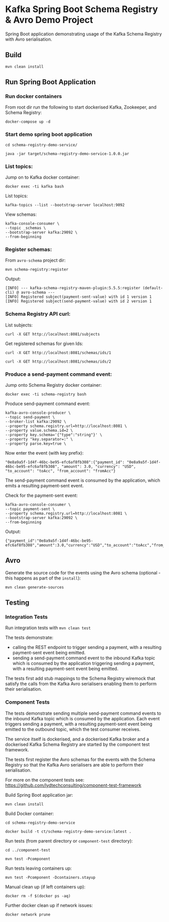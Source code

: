 # Kafka Spring Boot Schema Registry & Avro Demo Project

Spring Boot application demonstrating usage of the Kafka Schema Registry with Avro serialisation.

## Build
```
mvn clean install
```

## Run Spring Boot Application

### Run docker containers

From root dir run the following to start dockerised Kafka, Zookeeper, and Schema Registry:
```
docker-compose up -d
```

### Start demo spring boot application
```
cd schema-registry-demo-service/

java -jar target/schema-registry-demo-service-1.0.0.jar
```

### List topics:

Jump on to Kafka docker container:
```
docker exec -ti kafka bash
```

List topics:
```
kafka-topics --list --bootstrap-server localhost:9092
```

View schemas:
```
kafka-console-consumer \
--topic _schemas \
--bootstrap-server kafka:29092 \
--from-beginning
```

### Register schemas:

From `avro-schema` project dir:
```
mvn schema-registry:register
```
Output:
```
[INFO] --- kafka-schema-registry-maven-plugin:5.5.5:register (default-cli) @ avro-schema ---
[INFO] Registered subject(payment-sent-value) with id 1 version 1
[INFO] Registered subject(send-payment-value) with id 2 version 1
```

### Schema Registry API curl:

List subjects:
```
curl -X GET http://localhost:8081/subjects
```

Get registered schemas for given Ids:
```
curl -X GET http://localhost:8081/schemas/ids/1
```
```
curl -X GET http://localhost:8081/schemas/ids/2
```

### Produce a send-payment command event:

Jump onto Schema Registry docker container:
```
docker exec -ti schema-registry bash
```

Produce send-payment command event:
```
kafka-avro-console-producer \
--topic send-payment \
--broker-list kafka:29092 \
--property schema.registry.url=http://localhost:8081 \
--property value.schema.id=2 \
--property key.schema='{"type":"string"}' \
--property "key.separator=:" \
--property parse.key=true \ 
```
Now enter the event (with key prefix):
```
"0e8a9a5f-1d4f-46bc-be95-efc6af8fb308":{"payment_id": "0e8a9a5f-1d4f-46bc-be95-efc6af8fb308", "amount": 3.0, "currency": "USD", "to_account": "toAcc", "from_account": "fromAcc"}
```

The send-payment command event is consumed by the application, which emits a resulting payment-sent event.

Check for the payment-sent event:
```
kafka-avro-console-consumer \
--topic payment-sent \
--property schema.registry.url=http://localhost:8081 \
--bootstrap-server kafka:29092 \
--from-beginning
```
Output:
```
{"payment_id":"0e8a9a5f-1d4f-46bc-be95-efc6af8fb308","amount":3.0,"currency":"USD","to_account":"toAcc","from_account":"fromAcc"}
```

## Avro

Generate the source code for the events using the Avro schema (optional - this happens as part of the `install`):
```
mvn clean generate-sources
```

## Testing

### Integration Tests

Run integration tests with `mvn clean test`

The tests demonstrate:

- calling the REST endpoint to trigger sending a payment, with a resulting payment-sent event being emitted.  
- sending a send-payment command event to the inbound Kafka topic which is consumed by the application triggering sending a payment, with a resulting payment-sent event being emitted.

The tests first add stub mappings to the Schema Registry wiremock that satisfy the calls from the Kafka Avro serialisers enabling them to perform their serialisation.

### Component Tests

The tests demonstrate sending multiple send-payment command events to the inbound Kafka topic which is consumed by the application.  Each event triggers sending a payment, with a resulting payment-sent event being emitted to the outbound topic, which the test consumer receives.

The service itself is dockerised, and a dockerised Kafka broker and a dockerised Kafka Schema Registry are started by the component test framework.

The tests first register the Avro schemas for the events with the Schema Registry so that the Kafka Avro serialisers are able to perform their serialisation.

For more on the component tests see: https://github.com/lydtechconsulting/component-test-framework

Build Spring Boot application jar:
```
mvn clean install
```

Build Docker container:
```
cd schema-registry-demo-service

docker build -t ct/schema-registry-demo-service:latest .
```

Run tests (from parent directory or `component-test` directory):
```
cd ../component-test

mvn test -Pcomponent
```

Run tests leaving containers up:
```
mvn test -Pcomponent -Dcontainers.stayup
```

Manual clean up (if left containers up):
```
docker rm -f $(docker ps -aq)
```

Further docker clean up if network issues:
```
docker network prune
```
